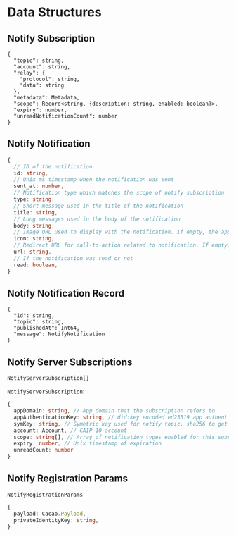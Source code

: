 # Data Structures

## Notify Subscription

```jsonc
{
  "topic": string,
  "account": string,
  "relay": {
    "protocol": string,
    "data": string
  },  
  "metadata": Metadata,
  "scope": Record<string, {description: string, enabled: boolean}>,
  "expiry": number,
  "unreadNotificationCount": number
}
```

## Notify Notification

```typescript
{
  // ID of the notification
  id: string,
  // Unix ms timestamp when the notification was sent
  sent_at: number,
  // Notification type which matches the scope of notify subscription
  type: string,
  // Short message used in the title of the notification
  title: string,
  // Long messages used in the body of the notification
  body: string,
  // Image URL used to display with the notification. If empty, the app's icon from Notify Config is used instead
  icon: string,
  // Redirect URL for call-to-action related to notification. If empty, do not redirect
  url: string,
  // If the notification was read or not
  read: boolean,
}
```

## Notify Notification Record

```jsonc
{
  "id": string,
  "topic": string,
  "publishedAt": Int64,
  "message": NotifyNotification
}
```

## Notify Server Subscriptions

```jsonc
NotifyServerSubscription[]
```

`NotifyServerSubscription`:
```typescript
{
  appDomain: string, // App domain that the subscription refers to
  appAuthenticationKey: string, // did:key encoded ed25519 app authentication key
  symKey: string, // Symetric key used for notify topic. sha256 to get notify topic to manage the subscription and call wc_notifySubscriptionUpdate and wc_notifySubscriptionDelete
  account: Account, // CAIP-10 account
  scope: string[], // Array of notification types enabled for this subscription
  expiry: number, // Unix timestamp of expiration
  unreadCount: number
}
```

## Notify Registration Params
`NotifyRegistrationParams`
```typescript
{
  payload: Cacao.Payload,
  privateIdentityKey: string,
}

```
